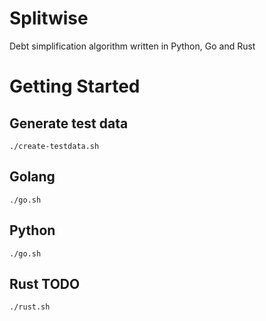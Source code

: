 # Splitwise
Debt simplification algorithm written in Python, Go and Rust

# Getting Started
## Generate test data
```
./create-testdata.sh
```
## Golang
```
./go.sh
```
## Python
```
./go.sh
```
## Rust TODO
```
./rust.sh
```
